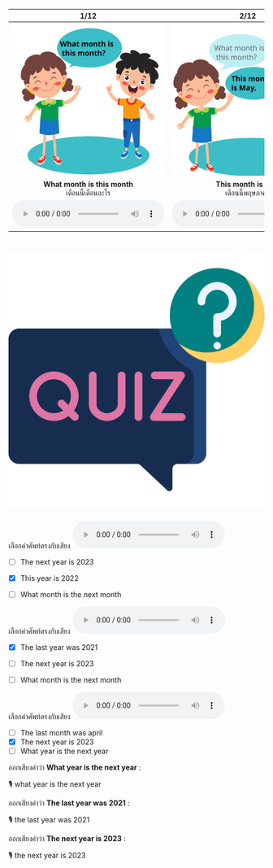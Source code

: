 <div class="carrousel">


|1/12|2/12|3/12|4/12|5/12|6/12|7/12|8/12|9/12|10/12|11/12|12/12|
| :----: | :----: | :----: | :----: | :----: | :----: | :----: | :----: | :----: | :----: | :----: | :----: |
|![](/media/img/Asking&#x20;for&#x20;month&#x20;and&#x20;year__What&#x20;month&#x20;is&#x20;this&#x20;month.svg)|![](/media/img/Asking&#x20;for&#x20;month&#x20;and&#x20;year__This&#x20;month&#x20;is&#x20;May.svg)|![](/media/img/Asking&#x20;for&#x20;month&#x20;and&#x20;year__What&#x20;month&#x20;was&#x20;the&#x20;last&#x20;month.svg)|![](/media/img/Asking&#x20;for&#x20;month&#x20;and&#x20;year__The&#x20;last&#x20;month&#x20;was&#x20;April.svg)|![](/media/img/Asking&#x20;for&#x20;month&#x20;and&#x20;year__What&#x20;month&#x20;is&#x20;the&#x20;next&#x20;month.svg)|![](/media/img/Asking&#x20;for&#x20;month&#x20;and&#x20;year__The&#x20;next&#x20;month&#x20;is&#x20;June.svg)|![](/media/img/Asking&#x20;for&#x20;month&#x20;and&#x20;year__What&#x20;year&#x20;is&#x20;this.svg)|![](/media/img/Asking&#x20;for&#x20;month&#x20;and&#x20;year__This&#x20;year&#x20;is&#x20;2022.svg)|![](/media/img/Asking&#x20;for&#x20;month&#x20;and&#x20;year__What&#x20;year&#x20;was&#x20;the&#x20;last&#x20;year.svg)|![](/media/img/Asking&#x20;for&#x20;month&#x20;and&#x20;year__The&#x20;last&#x20;year&#x20;was&#x20;2021.svg)|![](/media/img/Asking&#x20;for&#x20;month&#x20;and&#x20;year__What&#x20;year&#x20;is&#x20;the&#x20;next&#x20;year.svg)|![](/media/img/Asking&#x20;for&#x20;month&#x20;and&#x20;year__The&#x20;next&#x20;year&#x20;is&#x20;2023.svg)|
|**What month is this month**<br>เดือนนี้เดือนอะไร|**This month is May**<br>เดือนนี้พฤษภาคม|**What month was the last month**<br>เดือนก่อนคือเดือนอะไร|**The last month was April**<br>เดือนก่อนคือเมษายน|**What month is the next month**<br>เดือนหน้าเดือนอะไร|**The next month is June**<br>เดือนหน้าคือเดือมิถุนายน|**What year is this**<br>ปีนี้คือปีอะไร|**This year is 2022**<br>ปีนี้คือปี 2022|**What year was the last year**<br>ปีที่แล้วคือปีอะไร|**The last year was 2021**<br>ปีที่แล้วคือปี 2021|**What year is the next year**<br>ปีหน้าคือปีอะไร|**The next year is 2023**<br>ปีหน้าคือปี 2023|
|![](/media/audio/What&#x20;month&#x20;is&#x20;this&#x20;month.mp3)|![](/media/audio/This&#x20;month&#x20;is&#x20;May.mp3)|![](/media/audio/What&#x20;month&#x20;was&#x20;the&#x20;last&#x20;month.mp3)|![](/media/audio/The&#x20;last&#x20;month&#x20;was&#x20;April.mp3)|![](/media/audio/What&#x20;month&#x20;is&#x20;the&#x20;next&#x20;month.mp3)|![](/media/audio/The&#x20;next&#x20;month&#x20;is&#x20;June.mp3)|![](/media/audio/What&#x20;year&#x20;is&#x20;this.mp3)|![](/media/audio/This&#x20;year&#x20;is&#x20;2022.mp3)|![](/media/audio/What&#x20;year&#x20;was&#x20;the&#x20;last&#x20;year.mp3)|![](/media/audio/The&#x20;last&#x20;year&#x20;was&#x20;2021.mp3)|![](/media/audio/What&#x20;year&#x20;is&#x20;the&#x20;next&#x20;year.mp3)|![](/media/audio/The&#x20;next&#x20;year&#x20;is&#x20;2023.mp3)|

</div>



# ![icon](/media/icons/quiz.svg) 


เลือกคำศัพท์ตรงกับเสียง ![](/media/audio/This&#x20;year&#x20;is&#x20;2022.mp3) 
 - [ ] The next year is 2023
 - [x] This year is 2022
 - [ ] What month is the next month


เลือกคำศัพท์ตรงกับเสียง ![](/media/audio/The&#x20;last&#x20;year&#x20;was&#x20;2021.mp3) 
 - [x] The last year was 2021
 - [ ] The next year is 2023
 - [ ] What month is the next month


เลือกคำศัพท์ตรงกับเสียง ![](/media/audio/The&#x20;next&#x20;year&#x20;is&#x20;2023.mp3) 
 - [ ] The last month was april
 - [x] The next year is 2023
 - [ ] What year is the next year

ออกเสียงคำว่า **What year is the next year** :

🎙️ what year is the next year

ออกเสียงคำว่า **The last year was 2021** :

🎙️ the last year was 2021

ออกเสียงคำว่า **The next year is 2023** :

🎙️ the next year is 2023

